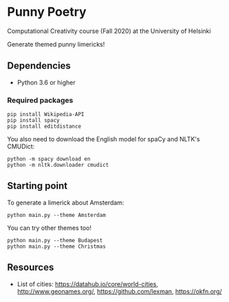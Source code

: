 # Punny Poetry
Computational Creativity course (Fall 2020) at the University of Helsinki

Generate themed punny limericks!

## Dependencies
- Python 3.6 or higher

### Required packages
```
pip install Wikipedia-API
pip install spacy
pip install editdistance
```
You also need to download the English model for spaCy and NLTK's CMUDict:
```
python -m spacy download en
python -m nltk.downloader cmudict
```

## Starting point

To generate a limerick about Amsterdam:
```
python main.py --theme Amsterdam 
```

You can try other themes too!
```
python main.py --theme Budapest
python main.py --theme Christmas
```

## Resources
- List of cities: https://datahub.io/core/world-cities, http://www.geonames.org/, https://github.com/lexman, https://okfn.org/
